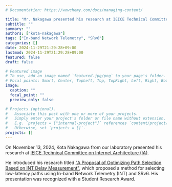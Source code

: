 ```yaml
---
# Documentation: https://wowchemy.com/docs/managing-content/

title: "Mr. Nakagawa presented his research at IEICE Technical Committee on Internet Architecture (IA)"
subtitle: ""
summary: ""
authors: ["kota-nakagawa"]
tags: ["In-band Network Telemetry", "SRv6"]
categories: []
date: 2024-11-29T21:29:28+09:00
lastmod: 2024-11-29T21:29:28+09:00
featured: false
draft: false

# Featured image
# To use, add an image named `featured.jpg/png` to your page's folder.
# Focal points: Smart, Center, TopLeft, Top, TopRight, Left, Right, BottomLeft, Bottom, BottomRight.
image:
  caption: ""
  focal_point: ""
  preview_only: false

# Projects (optional).
#   Associate this post with one or more of your projects.
#   Simply enter your project's folder or file name without extension.
#   E.g. `projects = ["internal-project"]` references `content/project/deep-learning/index.md`.
#   Otherwise, set `projects = []`.
projects: []
---
```

On November 13, 2024, Kota Nakagawa from our laboratory presented his research at [IEICE Technical Committee on Internet Architecture (IA)](https://ken.ieice.org/ken/program/index.php?mode=program&tgs_regid=338bbd75c3dc3b74f16a3e741361826684d5e2cca7d3482390dd3b8bcfbc49af&tgid=IEICE-IA&layout=&lang=eng).

He introduced his research titled ["A Proposal of Optimizing Path Selection Based on INT Delay Measurement"](https://ken.ieice.org/ken/paper/202411130c5L/eng/), which proposed a method for selecting low-latency paths using In-band Network Telemetry (INT) and SRv6. His presentation was recognized with a Student Research Award.